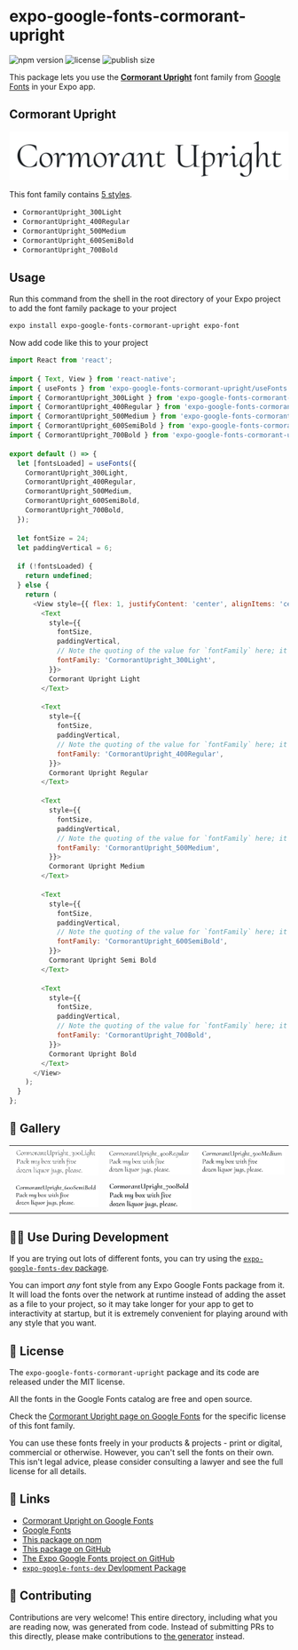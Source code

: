 # expo-google-fonts-cormorant-upright

![npm version](https://flat.badgen.net/npm/v/expo-google-fonts-cormorant-upright)
![license](https://flat.badgen.net/github/license/expo/google-fonts)
![publish size](https://flat.badgen.net/packagephobia/install/expo-google-fonts-cormorant-upright)

This package lets you use the [**Cormorant Upright**](https://fonts.google.com/specimen/Cormorant+Upright) font family from [Google Fonts](https://fonts.google.com/) in your Expo app.

## Cormorant Upright

![Cormorant Upright](./font-family.png)

This font family contains [5 styles](#-gallery).

- `CormorantUpright_300Light`
- `CormorantUpright_400Regular`
- `CormorantUpright_500Medium`
- `CormorantUpright_600SemiBold`
- `CormorantUpright_700Bold`

## Usage

Run this command from the shell in the root directory of your Expo project to add the font family package to your project
```sh
expo install expo-google-fonts-cormorant-upright expo-font
```

Now add code like this to your project
```js
import React from 'react';

import { Text, View } from 'react-native';
import { useFonts } from 'expo-google-fonts-cormorant-upright/useFonts';
import { CormorantUpright_300Light } from 'expo-google-fonts-cormorant-upright/300Light';
import { CormorantUpright_400Regular } from 'expo-google-fonts-cormorant-upright/400Regular';
import { CormorantUpright_500Medium } from 'expo-google-fonts-cormorant-upright/500Medium';
import { CormorantUpright_600SemiBold } from 'expo-google-fonts-cormorant-upright/600SemiBold';
import { CormorantUpright_700Bold } from 'expo-google-fonts-cormorant-upright/700Bold';

export default () => {
  let [fontsLoaded] = useFonts({
    CormorantUpright_300Light,
    CormorantUpright_400Regular,
    CormorantUpright_500Medium,
    CormorantUpright_600SemiBold,
    CormorantUpright_700Bold,
  });

  let fontSize = 24;
  let paddingVertical = 6;

  if (!fontsLoaded) {
    return undefined;
  } else {
    return (
      <View style={{ flex: 1, justifyContent: 'center', alignItems: 'center' }}>
        <Text
          style={{
            fontSize,
            paddingVertical,
            // Note the quoting of the value for `fontFamily` here; it expects a string!
            fontFamily: 'CormorantUpright_300Light',
          }}>
          Cormorant Upright Light
        </Text>

        <Text
          style={{
            fontSize,
            paddingVertical,
            // Note the quoting of the value for `fontFamily` here; it expects a string!
            fontFamily: 'CormorantUpright_400Regular',
          }}>
          Cormorant Upright Regular
        </Text>

        <Text
          style={{
            fontSize,
            paddingVertical,
            // Note the quoting of the value for `fontFamily` here; it expects a string!
            fontFamily: 'CormorantUpright_500Medium',
          }}>
          Cormorant Upright Medium
        </Text>

        <Text
          style={{
            fontSize,
            paddingVertical,
            // Note the quoting of the value for `fontFamily` here; it expects a string!
            fontFamily: 'CormorantUpright_600SemiBold',
          }}>
          Cormorant Upright Semi Bold
        </Text>

        <Text
          style={{
            fontSize,
            paddingVertical,
            // Note the quoting of the value for `fontFamily` here; it expects a string!
            fontFamily: 'CormorantUpright_700Bold',
          }}>
          Cormorant Upright Bold
        </Text>
      </View>
    );
  }
};

```

## 🔡 Gallery


||||
|-|-|-|
|![CormorantUpright_300Light](.//300Light/CormorantUpright_300Light.ttf.png)|![CormorantUpright_400Regular](.//400Regular/CormorantUpright_400Regular.ttf.png)|![CormorantUpright_500Medium](.//500Medium/CormorantUpright_500Medium.ttf.png)||
|![CormorantUpright_600SemiBold](.//600SemiBold/CormorantUpright_600SemiBold.ttf.png)|![CormorantUpright_700Bold](.//700Bold/CormorantUpright_700Bold.ttf.png)|||


## 👩‍💻 Use During Development

If you are trying out lots of different fonts, you can try using the [`expo-google-fonts-dev` package](https://github.com/freeboub/google-fonts/tree/master/font-packages/dev#readme).

You can import *any* font style from any Expo Google Fonts package from it. It will load the fonts
over the network at runtime instead of adding the asset as a file to your project, so it may take longer
for your app to get to interactivity at startup, but it is extremely convenient
for playing around with any style that you want.

## 📖 License

The `expo-google-fonts-cormorant-upright` package and its code are released under the MIT license.

All the fonts in the Google Fonts catalog are free and open source.

Check the [Cormorant Upright page on Google Fonts](https://fonts.google.com/specimen/Cormorant+Upright) for the specific license of this font family.

You can use these fonts freely in your products & projects - print or digital, commercial or otherwise. However, you can't sell the fonts on their own. This isn't legal advice, please consider consulting a lawyer and see the full license for all details.

## 🔗 Links

- [Cormorant Upright on Google Fonts](https://fonts.google.com/specimen/Cormorant+Upright)
- [Google Fonts](https://fonts.google.com/)
- [This package on npm](https://www.npmjs.com/package/expo-google-fonts-cormorant-upright)
- [This package on GitHub](https://github.com/freeboub/google-fonts/tree/master/font-packages/cormorant-upright)
- [The Expo Google Fonts project on GitHub](https://github.com/freeboub/google-fonts)
- [`expo-google-fonts-dev` Devlopment Package](https://github.com/freeboub/google-fonts/tree/master/font-packages/dev)

## 🤝 Contributing

Contributions are very welcome! This entire directory, including what you are reading now, was generated from code. Instead of submitting PRs to this directly, please make contributions to [the generator](https://github.com/freeboub/google-fonts/tree/master/packages/generator) instead.
